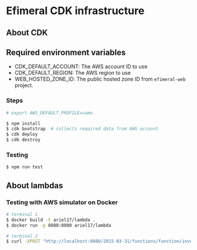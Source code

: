 # Efimeral CDK infrastructure

## About CDK

## Required environment variables

* CDK_DEFAULT_ACCOUNT: The AWS account ID to use
* CDK_DEFAULT_REGION: The AWS region to use
* WEB_HOSTED_ZONE_ID: The public hosted zone ID from `efimeral-web` project.

### Steps

```bash
# export AWS_DEFAULT_PROFILE=name

$ npm install
$ cdk bootstrap  # collects required data from AWS account
$ cdk deploy
$ cdk destroy
```

### Testing

```bash
$ npm run test
```

## About lambdas

### Testing with AWS simulator on Docker

```bash
# terminal 1
$ docker build -t ariel17/lambda .
$ docker run -p 8080:8080 ariel17/lambda

# terminal 2
$ curl -XPOST "http://localhost:8080/2015-03-31/functions/function/invocations" -d '{}'
```
